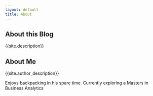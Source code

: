 ```yaml
---
layout: default
title: About 
---
```


## About this Blog

{{site.description}}

## About Me

{{site.author_description}}

Enjoys backpacking in his spare time.
Currently exploring a Masters in Business Analytics